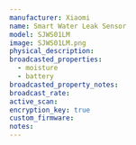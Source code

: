 ```yaml
---
manufacturer: Xiaomi
name: Smart Water Leak Sensor
model: SJWS01LM
image: SJWS01LM.png
physical_description:
broadcasted_properties:
  - moisture
  - battery
broadcasted_property_notes:
broadcast_rate:
active_scan:
encryption_key: true
custom_firmware:
notes:
---
```

